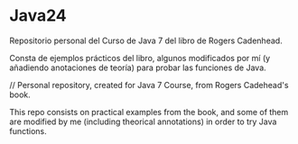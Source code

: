# Java24
Repositorio personal del Curso de Java 7
del libro de Rogers Cadenhead. 

Consta de ejemplos prácticos del libro, algunos modificados por mí
(y añadiendo anotaciones de teoría) para probar las funciones de Java.

//
Personal repository, created for Java 7 Course,
from Rogers Cadehead's book.

This repo consists on practical examples from the book, and some of them
are modified by me (including theorical annotations) in order to try Java functions.
